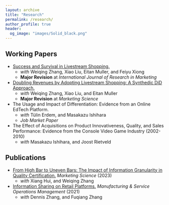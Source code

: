 ```yaml
---
layout: archive
title: "Research"
permalink: /research/
author_profile: true
header:
  og_image: "images/Solid_black.png"
---
```


## Working Papers
- [Success and Survival in Livestream Shopping.](https://papers.ssrn.com/sol3/papers.cfm?abstract_id=4028092) 
    - *with* Weiqing Zhang, Xiao Liu, Eitan Muller, and Feiyu Xiong
    - **Major Revision** at *International Journal of Research in Marketing*
- [Doubling Revenues by Adopting Livestream Shopping: A Synthedic DiD Approach.](https://papers.ssrn.com/sol3/papers.cfm?abstract_id=4318978) 
    - *with* Weiqing Zhang, Xiao Liu, and Eitan Muller
    - **Major Revision** at *Marketing Science*
- The Usage and Impact of Differentiation: Evidence from an Online EdTech Platform.
    - *with* Tülin Erdem, and Masakazu Ishihara
    - *Job Market Paper*
- The Effect of Acquisitions on Product Innovativeness, Quality, and Sales Performance: Evidence from the Console Video Game Industry (2002-2010)
    - *with* Masakazu Ishihara, and Joost Rietveld


## Publications
- [From High Bar to Uneven Bars: The Impact of Information Granularity in Quality Certification.](https://pubsonline.informs.org/doi/abs/10.1287/mnsc.2022.4666) *Marketing Science* (2023) 
    - *with* Xiang Hui, and Weiqing Zhang
- [Information Sharing on Retail Platforms.](https://pubsonline.informs.org/doi/abs/10.1287/msom.2020.0915) *Manufacturing & Service Operations Management* (2021) 
    - *with* Dennis Zhang, and Fuqiang Zhang


<!---
<nbsp>

{% include base_path %}

{% assign ordered_pages = site.research | sort:"order_number" %}

{% for post in ordered_pages %}
  {% include archive-single.html type="grid" %}
{% endfor %}
-->
